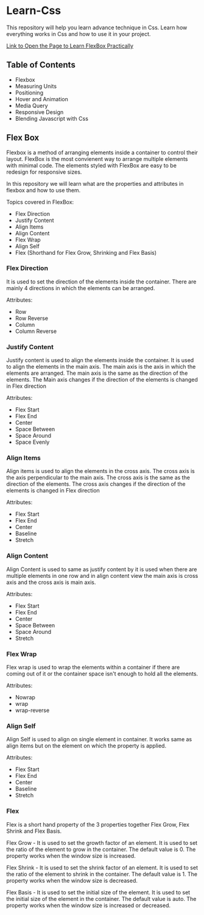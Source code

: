 # Learn-Css

This repository will help you learn advance technique in Css. Learn how everything works in Css and how to use it in your project.

[Link to Open the Page to Learn FlexBox Practically]("Flex")

## Table of Contents

- Flexbox
- Measuring Units
- Positioning
- Hover and Animation
- Media Query
- Responsive Design
- Blending Javascript with Css

## Flex Box

Flexbox is a method of arranging elements inside a container to control their layout. FlexBox is the most convienent way to arrange multiple elements with minimal code. The elements styled with FlexBox are easy to be redesign for responsive sizes.

In this repository we will learn what are the properties and attributes in flexbox and how to use them.

Topics covered in FlexBox:

- Flex Direction
- Justify Content
- Align Items
- Align Content
- Flex Wrap
- Align Self
- Flex (Shorthand for Flex Grow, Shrinking and Flex Basis)

### Flex Direction

It is used to set the direction of the elements inside the container. There are mainly 4 directions in which the elements can be arranged.

Attributes:

- Row
- Row Reverse
- Column
- Column Reverse

### Justify Content

Justify content is used to align the elements inside the container. It is used to align the elements in the main axis. The main axis is the axis in which the elements are arranged. The main axis is the same as the direction of the elements. The Main axis changes if the direction of the elements is changed in Flex direction

Attributes:

- Flex Start
- Flex End
- Center
- Space Between
- Space Around
- Space Evenly

### Align Items

Align items is used to align the elements in the cross axis. The cross axis is the axis perpendicular to the main axis. The cross axis is the same as the direction of the elements. The cross axis changes if the direction of the elements is changed in Flex direction

Attributes:

- Flex Start
- Flex End
- Center
- Baseline
- Stretch

### Align Content

Align Content is used to same as justify content by it is used when there are multiple elements in one row and in align content view the main axis is cross axis and the cross axis is main axis.

Attributes:

- Flex Start
- Flex End
- Center
- Space Between
- Space Around
- Stretch

### Flex Wrap

Flex wrap is used to wrap the elements within a container if there are coming out of it or the container space isn't enough to hold all the elements.

Attributes:

- Nowrap
- wrap
- wrap-reverse

### Align Self

Align Self is used to align on single element in container. It works same as align items but on the element on which the property is applied.

Attributes:

- Flex Start
- Flex End
- Center
- Baseline
- Stretch

### Flex

Flex is a short hand property of the 3 properties together Flex Grow, Flex Shrink and Flex Basis.

Flex Grow - It is used to set the growth factor of an element. It is used to set the ratio of the element to grow in the container. The default value is 0. The property works when the window size is increased.

Flex Shrink - It is used to set the shrink factor of an element. It is used to set the ratio of the element to shrink in the container. The default value is 1. The property works when the window size is decreased.

Flex Basis - It is used to set the initial size of the element. It is used to set the initial size of the element in the container. The default value is auto. The property works when the window size is increased or decreased.
